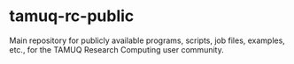 # tamuq-rc-public
Main repository for publicly available programs, scripts, job files, examples, etc., for the TAMUQ Research Computing user community.
